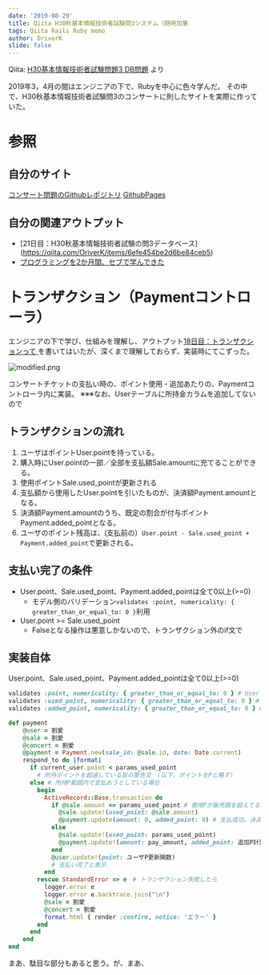```yaml
---
date: '2019-08-29'
title: Qiita H30秋基本情報技術者試験問3システム（随時加筆
tags: Qiita Rails Ruby memo
author: OriverK
slide: false
---
```


Qiita: [H30基本情報技術者試験問題3 DB問題](https://qiita.com/OriverK/items/4e71ebd81a6ef372dcf9) より

2019年3，4月の間はエンジニアの下で、Rubyを中心に色々学んだ。
その中で、H30秋基本情報技術者試験問3のコンサートに則したサイトを実際に作っていた。

# 参照
## 自分のサイト
[コンサート問題のGithubレポジトリ](https://github.com/oriverk/ConcertTicket)
[GithubPages](https://oriverk.github.io/)
## 自分の関連アウトプット
- [21日目：H30秋基本情報技術者試験の問3データベース]
(https://qiita.com/OriverK/items/6efe454be2d6be84ceb5)
- [プログラミングを2か月間、セブで学んできた](https://qiita.com/OriverK/items/30d8941c7799c9aa6dfd)

# トランザクション（Paymentコントローラ）
エンジニアの下で学び、仕組みを理解し、アウトプット[18日目：トランザクションって
](https://qiita.com/OriverK/items/2359c9159b55c74f15d1)を書いてはいたが、深くまで理解しておらず、実装時にてこずった。

![modified.png](https://qiita-image-store.s3.ap-northeast-1.amazonaws.com/0/294402/c1332cc4-6c2d-2eb6-f212-11108f817d26.png)

コンサートチケットの支払い時の、ポイント使用・追加あたりの、Paymentコントローラ内に実装。
※※※なお、Userテーブルに所持金カラムを追加してないので

## トランザクションの流れ
1. ユーザはポイントUser.pointを持っている。
2. 購入時にUser.pointの一部／全部を支払額Sale.amountに充てることができる。
3. 使用ポイントSale.used_pointが更新される
4. 支払額から使用したUser.pointを引いたものが、決済額Payment.amountとなる。
5. 決済額Payment.amountのうち、既定の割合が付与ポイントPayment.added_pointとなる。
6. ユーザのポイント残高は、(支払前の）`User.point - Sale.used_point + Payment.added_point`で更新される。

## 支払い完了の条件
- User.point、Sale.used_point、Payment.added_pointは全て0以上(>=0)
    - モデル側のバリデーション`validates :point, numericality: { greater_than_or_equal_to: 0 }`利用
- User.point >= Sale.used_point
    - Falseとなる操作は悪意しかないので、トランザクション外のif文で

## 実装自体
 User.point、Sale.used_point、Payment.added_pointは全て0以上(>=0)

```rb:それぞれのモデル.rb
validates :point, numericality: { greater_than_or_equal_to: 0 } # User
validates :used_point, numericality: { greater_than_or_equal_to: 0 } # Sale
validates :added_point, numericality: { greater_than_or_equal_to: 0 } # Payment
```

```rb:users_controller.rb
def payment
    @user = 割愛
    @sale = 割愛
    @concert = 割愛
    @payment = Payment.new(sale_id: @sale.id, date: Date.current)
    respond_to do |format|
      if current_user.point < params_used_point 
        # 所持ポイントを超過している旨の警告文　(以下、ポイントをPと略す）
      else # 所持P範囲内で支払おうとしている場合
        begin
          ActiveRecord::Base.transaction do
            if @sale.amount <= params_used_point # 使用Pが販売額を超えてる時。
              @sale.update!(used_point: @sale.amount)
              @payment.update(amount: 0, added_point: 0) # 支払成功。決済額が0なので、追加Pもゼロ
            else
              @sale.update!(used_point: params_used_point)
              @payment.update!(amount: pay_amount, added_point: 追加P計算関数)
            end
            @user.update!(point: ユーザP更新関数)
            # 支払い完了と表示
          end
        rescue StandardError => e　# トランザクション失敗したら
          logger.error e
          logger.error e.backtrace.join("\n")
          @sale = 割愛
          @concert = 割愛
          format.html { render :confirm, notice: 'エラー' }
        end
      end
    end
end
```

まあ、駄目な部分もあると思う。が、まあ、